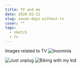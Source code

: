 ```yaml
---
title: TV and me
date: 2020-03-21
slug: seven-days-without-tv
cover: ""
tags:
  - sketch
  - tv
---
```


Images related to TV
<picture>
  <source srcset="https://res.cloudinary.com/dlfrqtt95/image/upload/v1610144325/45843232-1bfc-4d29-b2d1-39eb4669b1ac_fwk6gt.webp" type="image/webp">
  <source srcset="https://res.cloudinary.com/dlfrqtt95/image/upload/v1610144325/45843232-1bfc-4d29-b2d1-39eb4669b1ac_fwk6gt.jpg" type="image/jpeg"> 
  <img src="https://res.cloudinary.com/dlfrqtt95/image/upload/v1610144325/45843232-1bfc-4d29-b2d1-39eb4669b1ac_fwk6gt.jpg" alt="Insomnia">
</picture>

<picture>
  <source srcset="https://res.cloudinary.com/dlfrqtt95/image/upload/v1610144350/d46464a2-3997-4ffb-86a9-4dbdcfc59884_lbwrbl.webp" type="image/webp">
  <source srcset="https://res.cloudinary.com/dlfrqtt95/image/upload/v1610144350/d46464a2-3997-4ffb-86a9-4dbdcfc59884_lbwrbl.jpg" type="image/jpeg"> 
  <img src="https://res.cloudinary.com/dlfrqtt95/image/upload/v1610144350/d46464a2-3997-4ffb-86a9-4dbdcfc59884_lbwrbl.jpg" alt="Just unplug">
</picture>

<picture>
  <source srcset="https://res.cloudinary.com/dlfrqtt95/image/upload/v1610144325/7bfeef1b-e4f0-4ce3-bec0-dd611b41f96f_nmtr6b.webp" type="image/webp">
  <source srcset="https://res.cloudinary.com/dlfrqtt95/image/upload/v1610144325/7bfeef1b-e4f0-4ce3-bec0-dd611b41f96f_nmtr6b.jpg" type="image/jpeg"> 
  <img src="https://res.cloudinary.com/dlfrqtt95/image/upload/v1610144325/7bfeef1b-e4f0-4ce3-bec0-dd611b41f96f_nmtr6b.jpg" alt="Biking with my kid">
</picture>
